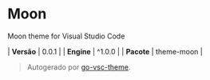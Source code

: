 # Moon

Moon theme for Visual Studio Code

| **Versão** | 0.0.1 |
| **Engine** | ^1.0.0 |
| **Pacote** | theme-moon |

> Autogerado por [go-vsc-theme](https://github.com/natalbu/go-vsc-theme).
